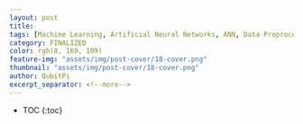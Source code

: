 ```yaml
---
layout: post
title: 
tags: [Machine Learning, Artificial Neural Networks, ANN, Data Preprocessing]
category: FINALIZED
color: rgb(8, 169, 109)
feature-img: "assets/img/post-cover/18-cover.png"
thumbnail: "assets/img/post-cover/18-cover.png"
author: QubitPi
excerpt_separator: <!--more-->
---
```


<!--more-->

* TOC
{:toc}



